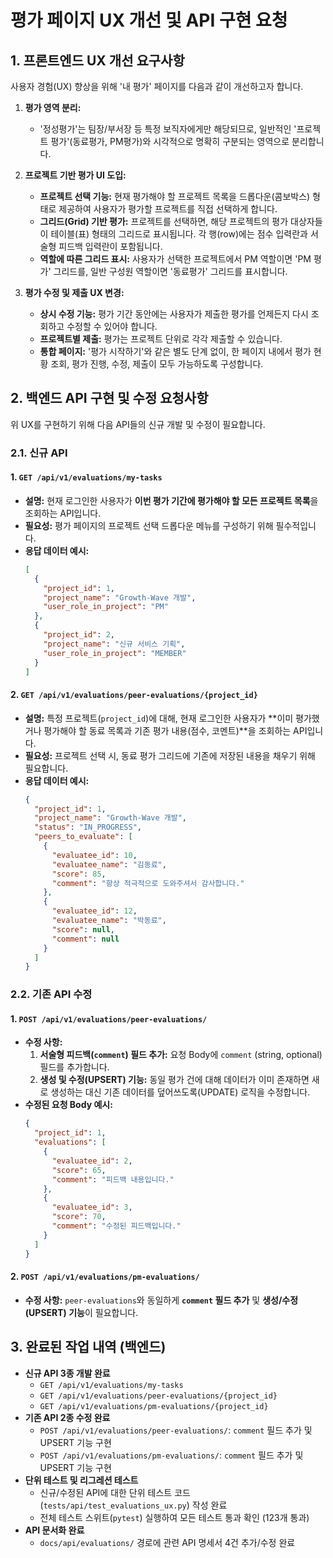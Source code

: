 # 평가 페이지 UX 개선 및 API 구현 요청

## 1. 프론트엔드 UX 개선 요구사항

사용자 경험(UX) 향상을 위해 '내 평가' 페이지를 다음과 같이 개선하고자 합니다.

1.  **평가 영역 분리:**
    *   '정성평가'는 팀장/부서장 등 특정 보직자에게만 해당되므로, 일반적인 '프로젝트 평가'(동료평가, PM평가)와 시각적으로 명확히 구분되는 영역으로 분리합니다.

2.  **프로젝트 기반 평가 UI 도입:**
    *   **프로젝트 선택 기능:** 현재 평가해야 할 프로젝트 목록을 드롭다운(콤보박스) 형태로 제공하여 사용자가 평가할 프로젝트를 직접 선택하게 합니다.
    *   **그리드(Grid) 기반 평가:** 프로젝트를 선택하면, 해당 프로젝트의 평가 대상자들이 테이블(표) 형태의 그리드로 표시됩니다. 각 행(row)에는 점수 입력란과 서술형 피드백 입력란이 포함됩니다.
    *   **역할에 따른 그리드 표시:** 사용자가 선택한 프로젝트에서 PM 역할이면 'PM 평가' 그리드를, 일반 구성원 역할이면 '동료평가' 그리드를 표시합니다.

3.  **평가 수정 및 제출 UX 변경:**
    *   **상시 수정 기능:** 평가 기간 동안에는 사용자가 제출한 평가를 언제든지 다시 조회하고 수정할 수 있어야 합니다.
    *   **프로젝트별 제출:** 평가는 프로젝트 단위로 각각 제출할 수 있습니다.
    *   **통합 페이지:** '평가 시작하기'와 같은 별도 단계 없이, 한 페이지 내에서 평가 현황 조회, 평가 진행, 수정, 제출이 모두 가능하도록 구성합니다.

## 2. 백엔드 API 구현 및 수정 요청사항

위 UX를 구현하기 위해 다음 API들의 신규 개발 및 수정이 필요합니다.

### 2.1. 신규 API

#### 1. `GET /api/v1/evaluations/my-tasks`
- **설명:** 현재 로그인한 사용자가 **이번 평가 기간에 평가해야 할 모든 프로젝트 목록**을 조회하는 API입니다.
- **필요성:** 평가 페이지의 프로젝트 선택 드롭다운 메뉴를 구성하기 위해 필수적입니다.
- **응답 데이터 예시:**
  ```json
  [
    {
      "project_id": 1,
      "project_name": "Growth-Wave 개발",
      "user_role_in_project": "PM" 
    },
    {
      "project_id": 2,
      "project_name": "신규 서비스 기획",
      "user_role_in_project": "MEMBER"
    }
  ]
  ```

#### 2. `GET /api/v1/evaluations/peer-evaluations/{project_id}`
- **설명:** 특정 프로젝트(`project_id`)에 대해, 현재 로그인한 사용자가 **이미 평가했거나 평가해야 할 동료 목록과 기존 평가 내용(점수, 코멘트)**을 조회하는 API입니다.
- **필요성:** 프로젝트 선택 시, 동료 평가 그리드에 기존에 저장된 내용을 채우기 위해 필요합니다.
- **응답 데이터 예시:**
  ```json
  {
    "project_id": 1,
    "project_name": "Growth-Wave 개발",
    "status": "IN_PROGRESS", 
    "peers_to_evaluate": [
      {
        "evaluatee_id": 10,
        "evaluatee_name": "김동료",
        "score": 85, 
        "comment": "항상 적극적으로 도와주셔서 감사합니다." 
      },
      {
        "evaluatee_id": 12,
        "evaluatee_name": "박동료",
        "score": null,
        "comment": null
      }
    ]
  }
  ```

### 2.2. 기존 API 수정

#### 1. `POST /api/v1/evaluations/peer-evaluations/`
- **수정 사항:**
    1.  **서술형 피드백(`comment`) 필드 추가:** 요청 Body에 `comment` (string, optional) 필드를 추가합니다.
    2.  **생성 및 수정(UPSERT) 기능:** 동일 평가 건에 대해 데이터가 이미 존재하면 새로 생성하는 대신 기존 데이터를 덮어쓰도록(UPDATE) 로직을 수정합니다.
- **수정된 요청 Body 예시:**
  ```json
  {
    "project_id": 1,
    "evaluations": [
      {
        "evaluatee_id": 2,
        "score": 65,
        "comment": "피드백 내용입니다."
      },
      {
        "evaluatee_id": 3,
        "score": 70,
        "comment": "수정된 피드백입니다."
      }
    ]
  }
  ```

#### 2. `POST /api/v1/evaluations/pm-evaluations/`
- **수정 사항:** `peer-evaluations`와 동일하게 **`comment` 필드 추가** 및 **생성/수정(UPSERT) 기능**이 필요합니다.

## 3. 완료된 작업 내역 (백엔드)

- **신규 API 3종 개발 완료**
  - `GET /api/v1/evaluations/my-tasks`
  - `GET /api/v1/evaluations/peer-evaluations/{project_id}`
  - `GET /api/v1/evaluations/pm-evaluations/{project_id}`
- **기존 API 2종 수정 완료**
  - `POST /api/v1/evaluations/peer-evaluations/`: `comment` 필드 추가 및 UPSERT 기능 구현
  - `POST /api/v1/evaluations/pm-evaluations/`: `comment` 필드 추가 및 UPSERT 기능 구현
- **단위 테스트 및 리그레션 테스트**
  - 신규/수정된 API에 대한 단위 테스트 코드(`tests/api/test_evaluations_ux.py`) 작성 완료
  - 전체 테스트 스위트(`pytest`) 실행하여 모든 테스트 통과 확인 (123개 통과)
- **API 문서화 완료**
  - `docs/api/evaluations/` 경로에 관련 API 명세서 4건 추가/수정 완료
